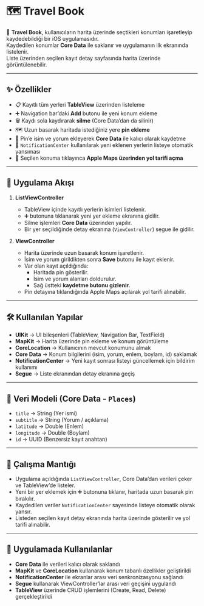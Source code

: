 # 🗺️ Travel Book

📱 **Travel Book**, kullanıcıların harita üzerinde seçtikleri konumları işaretleyip kaydedebildiği bir iOS uygulamasıdır.  
Kaydedilen konumlar **Core Data** ile saklanır ve uygulamanın ilk ekranında listelenir.  
Liste üzerinden seçilen kayıt detay sayfasında harita üzerinde görüntülenebilir.  

---

## ✨ Özellikler
- 📋 Kayıtlı tüm yerleri **TableView** üzerinden listeleme  
- ➕ Navigation bar’daki **Add** butonu ile yeni konum ekleme  
- 🗑 Kaydı sola kaydırarak **silme** (Core Data’dan da silinir)  
- 🗺 Uzun basarak haritada istediğiniz yere **pin ekleme**  
- 💾 Pin’e isim ve yorum ekleyerek **Core Data** ile kalıcı olarak kaydetme  
- 🔄 `NotificationCenter` kullanılarak yeni eklenen yerlerin listeye otomatik yansıması  
- 📍 Seçilen konuma tıklayınca **Apple Maps üzerinden yol tarifi açma**  

---

## 📖 Uygulama Akışı
1. **ListViewController**
   - TableView içinde kayıtlı yerlerin isimleri listelenir.  
   - ➕ butonuna tıklanarak yeni yer ekleme ekranına gidilir.  
   - Silme işlemleri **Core Data** üzerinden yapılır.  
   - Bir yer seçildiğinde detay ekranına (`ViewController`) segue ile gidilir.  

2. **ViewController**
   - Harita üzerinde uzun basarak konum işaretlenir.  
   - İsim ve yorum girildikten sonra **Save** butonu ile kayıt eklenir.  
   - Var olan kayıt açıldığında:
     - Haritada pin gösterilir.  
     - İsim ve yorum alanları doldurulur.  
     - Sağ üstteki **kaydetme butonu gizlenir**.  
   - Pin detayına tıklandığında Apple Maps açılarak yol tarifi alınabilir.  

---

## 🛠 Kullanılan Yapılar
- **UIKit** → UI bileşenleri (TableView, Navigation Bar, TextField)  
- **MapKit** → Harita üzerinde pin ekleme ve konum görüntüleme  
- **CoreLocation** → Kullanıcının mevcut konumunu almak  
- **Core Data** → Konum bilgilerini (isim, yorum, enlem, boylam, id) saklamak  
- **NotificationCenter** → Yeni kayıt sonrası listeyi güncellemek için bildirim kullanımı  
- **Segue** → Liste ekranından detay ekranına geçiş  

---

## 📂 Veri Modeli (Core Data - `Places`)
- `title` → String (Yer ismi)  
- `subtitle` → String (Yorum / açıklama)  
- `latitude` → Double (Enlem)  
- `longitude` → Double (Boylam)  
- `id` → UUID (Benzersiz kayıt anahtarı)  

---

## 🚀 Çalışma Mantığı
- Uygulama açıldığında `ListViewController`, Core Data’dan verileri çeker ve TableView’de listeler.  
- Yeni bir yer eklemek için ➕ butonuna tıklanır, haritada uzun basarak pin bırakılır.  
- Kaydedilen veriler `NotificationCenter` sayesinde listeye otomatik olarak yansır.  
- Listeden seçilen kayıt detay ekranında harita üzerinde gösterilir ve yol tarifi alınabilir.  

---

## 🔧 Uygulamada Kullanılanlar
- **Core Data** ile verileri kalıcı olarak saklandı 
- **MapKit** ve **CoreLocation** kullanarak konum tabanlı özellikler geliştirildi
- **NotificationCenter** ile ekranlar arası veri senkronizasyonu sağlandı
- **Segue** kullanarak ViewController’lar arası veri geçişini uygulandı
- **TableView** üzerinde CRUD işlemlerini (Create, Read, Delete) gerçekleştirildi

